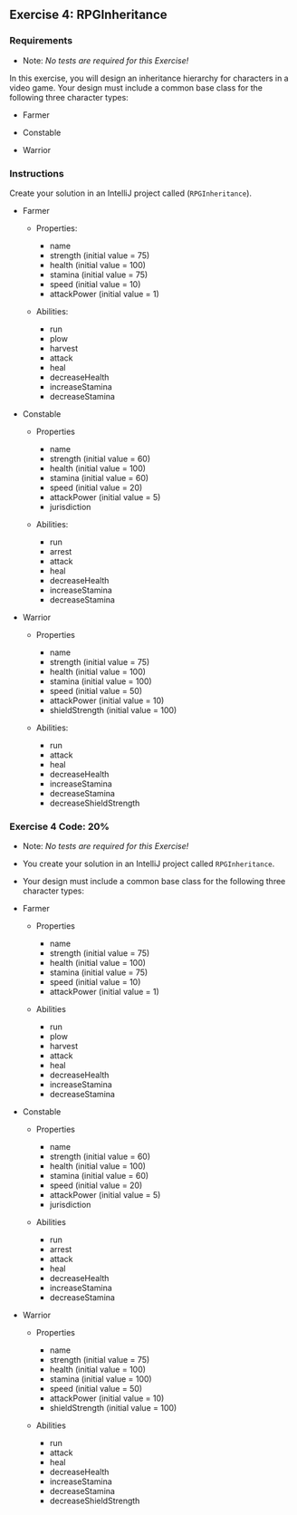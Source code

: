 ## Exercise 4: RPGInheritance

### Requirements

- Note: *No tests are required for this Exercise!*

In this exercise, you will design an inheritance hierarchy for characters in a video game. Your design must include a common base class for the following three character types:

- Farmer

- Constable

- Warrior

### Instructions

Create your solution in an IntelliJ project called (`RPGInheritance`).

- Farmer

    - Properties:
        - name
        - strength (initial value = 75)
        - health (initial value = 100)
        - stamina (initial value = 75)
        - speed (initial value = 10)
        - attackPower (initial value = 1)

    - Abilities:
        - run
        - plow
        - harvest
        - attack
        - heal
        - decreaseHealth
        - increaseStamina
        - decreaseStamina

- Constable

    - Properties
        - name
        - strength (initial value = 60)
        - health (initial value = 100)
        - stamina (initial value = 60)
        - speed (initial value = 20)
        - attackPower (initial value = 5)
        - jurisdiction

    - Abilities:
        - run
        - arrest
        - attack
        - heal
        - decreaseHealth
        - increaseStamina
        - decreaseStamina

- Warrior

    - Properties
        - name
        - strength (initial value = 75)
        - health (initial value = 100)
        - stamina (initial value = 100)
        - speed (initial value = 50)
        - attackPower (initial value = 10)
        - shieldStrength (initial value = 100)

    - Abilities:
        - run
        - attack
        - heal
        - decreaseHealth
        - increaseStamina
        - decreaseStamina
        - decreaseShieldStrength

### Exercise 4 Code: 20%

- Note: *No tests are required for this Exercise!*

- You create your solution in an IntelliJ project called `RPGInheritance`.

- Your design must include a common base class for the following three character types:

- Farmer

    - Properties
        - name
        - strength (initial value = 75)
        - health (initial value = 100)
        - stamina (initial value = 75)
        - speed (initial value = 10)
        - attackPower (initial value = 1)

    - Abilities
        - run
        - plow
        - harvest
        - attack
        - heal
        - decreaseHealth
        - increaseStamina
        - decreaseStamina

- Constable

    - Properties
        - name
        - strength (initial value = 60)
        - health (initial value = 100)
        - stamina (initial value = 60)
        - speed (initial value = 20)
        - attackPower (initial value = 5)
        - jurisdiction

    - Abilities
        - run
        - arrest
        - attack
        - heal
        - decreaseHealth
        - increaseStamina
        - decreaseStamina

- Warrior

    - Properties
        - name
        - strength (initial value = 75)
        - health (initial value = 100)
        - stamina (initial value = 100)
        - speed (initial value = 50)
        - attackPower (initial value = 10)
        - shieldStrength (initial value = 100)

    - Abilities
        - run
        - attack
        - heal
        - decreaseHealth
        - increaseStamina
        - decreaseStamina
        - decreaseShieldStrength
